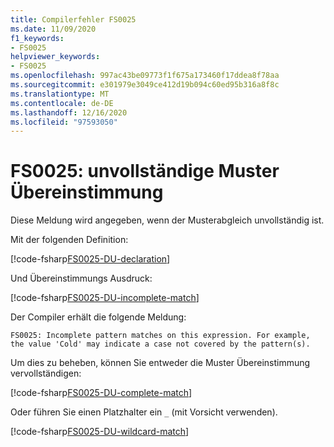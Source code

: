 ```yaml
---
title: Compilerfehler FS0025
ms.date: 11/09/2020
f1_keywords:
- FS0025
helpviewer_keywords:
- FS0025
ms.openlocfilehash: 997ac43be09773f1f675a173460f17ddea8f78aa
ms.sourcegitcommit: e301979e3049ce412d19b094c60ed95b316a8f8c
ms.translationtype: MT
ms.contentlocale: de-DE
ms.lasthandoff: 12/16/2020
ms.locfileid: "97593050"
---
```

# <a name="fs0025-incomplete-pattern-match"></a>FS0025: unvollständige Muster Übereinstimmung

Diese Meldung wird angegeben, wenn der Musterabgleich unvollständig ist.

Mit der folgenden Definition:

[!code-fsharp[FS0025-DU-declaration](~/samples/snippets/fsharp/compiler-messages/fs0025.fsx#L2-L6)]

Und Übereinstimmungs Ausdruck:

[!code-fsharp[FS0025-DU-incomplete-match](~/samples/snippets/fsharp/compiler-messages/fs0025.fsx#L15-L17)]

Der Compiler erhält die folgende Meldung:

```text
FS0025: Incomplete pattern matches on this expression. For example, the value 'Cold' may indicate a case not covered by the pattern(s).
```

Um dies zu beheben, können Sie entweder die Muster Übereinstimmung vervollständigen:

[!code-fsharp[FS0025-DU-complete-match](~/samples/snippets/fsharp/compiler-messages/fs0025.fsx#L9-L12)]

Oder führen Sie einen Platzhalter ein `_` (mit Vorsicht verwenden).

[!code-fsharp[FS0025-DU-wildcard-match](~/samples/snippets/fsharp/compiler-messages/fs0025.fsx#L20-L23)]
